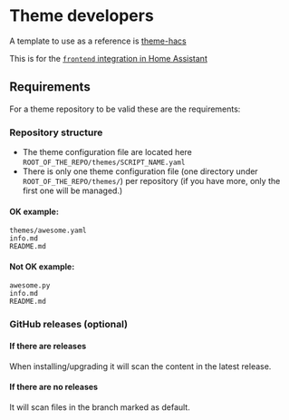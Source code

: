 # Theme developers

A template to use as a reference is [theme-hacs](https://github.com/ludeeus/theme-hacs)

This is for the [`frontend` integration in Home Assistant](https://www.home-assistant.io/components/frontend/)

## Requirements

For a theme repository to be valid these are the requirements:

### Repository structure

- The theme configuration file are located here `ROOT_OF_THE_REPO/themes/SCRIPT_NAME.yaml`
- There is only one theme configuration file (one directory under `ROOT_OF_THE_REPO/themes/`) per repository (if you have more, only the first one will be managed.)

#### OK example:

```text
themes/awesome.yaml
info.md
README.md
```

#### Not OK example:

```text
awesome.py
info.md
README.md
```

### GitHub releases (optional)

#### If there are releases

When installing/upgrading it will scan the content in the latest release.

#### If there are no releases

It will scan files in the branch marked as default.

<!-- Disable sidebar -->
<script>
let sidebar = document.getElementsByClassName("col-md-3")[0];
sidebar.parentNode.removeChild(sidebar);
document.getElementsByClassName("col-md-9")[0].style.cssText = "width:70%;display:block;margin-left:15%";
</script>
<!-- Disable sidebar -->